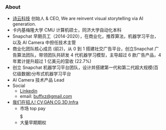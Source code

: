 ### About
- [诗云科技](www.surreal.la) 创始人 & CEO, We are reinvent visual storytelling via AI generation.
- 卡内基梅隆大学 CMU 计算机硕士，同济大学自动化本科
- Snapchat 早期员工（2014-2020），在商业化，推荐算法，机器学习平台，以及 AI Camera 中担任技术主管
- 商业化团队核心成员 (前2)，从 0 到 1 搭建社交广告平台，创立Snapchat 广告算法团队，带领团队共研发 4 代机器学习模型，主导超过 6 款广告产品，4 年累计提升超过 1 亿美元的营收 (22.7%)
- 创立 Snapchat 机器学习平台团队，设计并搭建第一代和第二代超大规模(百亿级数据)分布式机器学习平台
- AI Camera 技术产品 Lead
- Social
  - [Linkedin](https://www.linkedin.com/in/buffxz)
  - email: buffxz@gmail.com
- [我们在招人! CV,GAN,CG,3D,Infra](https://surreal-ai.feishu.cn/docs/doccnLUStR4WRzRU8mxCjI21iLc#)
  - 市场 top pay $$$$$
  - 大量早期期权
